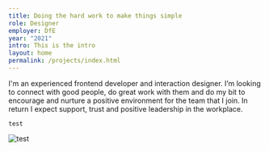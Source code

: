 ```yaml
---
title: Doing the hard work to make things simple
role: Designer
employer: DfE
year: "2021"
intro: This is the intro
layout: home
permalink: /projects/index.html
---
```

I'm an experienced frontend developer and interaction designer. I’m looking to connect with good people, do great work with them and do my bit to encourage and nurture a positive environment for the team that I join. In return I expect support, trust and positive leadership in the workplace.

```
test
```

![test](/images/demo-image-1.jpg "test")